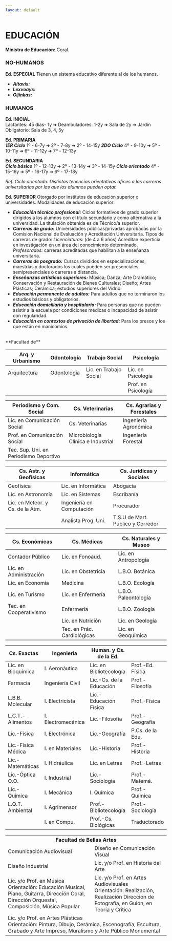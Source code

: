 ```yaml
---
layout: default
---
```


# EDUCACIÓN

**Ministra de Educación:** Coral.

### NO-HUMANOS

**Ed. ESPECIAL**
Tienen un sistema educativo diferente al de los humanos. 
* ***Altavis:*** 
* ***Lexvoays:*** 
* ***Gijinkas:*** 

### HUMANOS

**Ed. INICIAL**  
Lactantes: 45 días- 1y ➜ Deambuladores: 1-2y ➜ Sala de 2y ➜ Jardín Obligatorio: Sala de 3, 4, 5y 

**Ed. PRIMARIA**  
***1ER Ciclo***  1º - 6-7y ➜ 2º - 7-8y ➜ 2º - 14-15y 
***2DO Ciclo*** 4º - 9-10y ➜ 5º - 10-11y ➜ 6º - 11-12y ➜  7º - 12-13y

**Ed. SECUNDARIA**  
***Ciclo básico*** 1º - 12-13y ➜ 2º - 13-14y ➜ 3º - 14-15y 
***Ciclo orientado*** 4º - 15-16y ➜ 5º - 16-17y ➜ 6º - 17-18y 

*Ref. Ciclo orientado: Distintas tenencias orientativas afines a las carreras universitarias por las que los alumnos pueden optar.*

**Ed. SUPERIOR** Otorgado por institutos de educación superior o universidades. Modalidades de educación superior: 
* ***Educación técnico profesional:*** Ciclos formativos de grado superior dirigidos a los alumnos con el título secundario y como alternativa a la universidad. La titulación obtenida es de Técnico/a superior. 
* ***Carreras de grado:*** Universidades públicas/privadas aprobadas por la Comisión Nacional de Evaluación y Acreditación Universitaria. Tipos de carreras de grado: *Licenciaturas:* (de 4 a 6 años) Acreditan experticia en investigación en un área del conocimiento determinado. *Profesorados:* carreras acreditadas que habilitan a la enseñanza universitaria.
* ***Carreras de posgrado:*** Cursos divididos en especializaciones, maestrías y doctorados los cuales pueden ser presenciales, semipresenciales o carreras a distancia.
* ***Enseñanzas artísticas superiores:*** Música; Danza; Arte Dramático; Conservación y Restauración de Bienes Culturales; Diseño; Artes Plásticas; Cerámica; estudios superiores del Vidrio.
* ***Educación permanente de adultos:*** Para adultos que no terminaron los estudios básicos y obligatorios. 
* ***Educación domiciliaria y hospitalaria:*** Para personas que no pueden asistir a la escuela por condiciones médicas o incapacidad de asistir con regularidad.
* ***Educación en contextos de privación de libertad:*** Para los presos y los que están en manicomios. 
<BR>
**Facultad de**
  
| Arq. y Urbanismo | Odontología | Trabajo Social | Psicología |
|------|------|------|------|
| Arquitectura | Odontología | Lic. en Trabajo Social | Lic. en Psicología |
||||Prof. en Psicología|

| Periodismo y Com. Social | Cs. Veterinarias | Cs. Agrarias y Forestales |
|------|------|------|
| Lic. en Comunicación Social | Cs. Veterinarias | Ingeniería Agronómica |
| Prof. en Comunicación Social | Microbiología Clínica e Industrial | Ingeniería Forestal |
| Tec. Sup. Uni. en Periodismo Deportivo| | | |

| Cs. Astr. y Geofísicas | Informática | Cs. Jurídicas y Sociales |
|------|------|------|
| Geofísica  | Lic. en Informática | Abogacía |
| Lic. en Astronomía | Lic. en Sistemas| Escribanía |
| Lic. en Meteor. y Cs. de la Atm. | Ingeniería en Computación | Procurador |
|    | Analista Prog. Uni. | T.S.U de Mart. Público y Corredor |

| Cs. Económicas | Cs. Médicas | Cs. Naturales y Museo |
|------|------|------|
| Contador Público | Lic. en Fonoaud. | Lic. en Antropología| 
| Lic. en Administración | Lic. en Obstetricia | L.B.O. Botánica| 
| Lic. en Economía| Medicina | L.B.O. Ecología| 
| Lic. en Turismo | Lic. en Enfermería | L.B.O. Paleontología | 
| Tec. en Cooperativismo | Enfermería | L.B.O. Zoología | 
| | Lic. en Nutrición | Lic. en Geología |
| | Tec. en Prác. Cardiológicas | Lic. en Geoquímica |
 
| Cs. Exactas | Ingeniería | Human. y Cs. de la Ed.||
|------|------|------|------|
| Lic. en Bioquímica | I. Aeronáutica | Lic. en Bibliotecología | Prof.-Ed. Física |
| Farmacia | Ingeniería Civil | Lic.-Cs. de la Educación | Prof.-Filosofía |
| L.B.B. Molecular | I. Electricista | Lic.-Educación Física | Prof.-Física |
| L.C.T.- Alimentos | I. Electromecánica | Lic.-Filosofía | Prof.-Geografía |
| Lic.-Física | I. Electrónica | Lic.-Geografía | P.Cs. de la Edu. |
| Lic.-Física Médica | I. en Materiales | Lic.-Historia | Prof.-Historia|
| Lic.-Matemáticas | I. Hidráulica | Lic. en Letras | Prof.-Letras |
| Lic.-Óptica O.O. | I. Industrial | Lic.-Sociología | Prof.-Matemá. |
| Lic.-Química | I. Mecánica | I. Química | Prof.-Química |
| L.Q.T. Ambiental | I. Agrimensor | Prof.-Bibliotecología  | Prof.-Sociología |
|  | I. en Compu. | Prof.-Cs. Biológicas | Traductorado |

<table> 
  <tr> 
      <th class colspan="2"> Facultad de Bellas Artes </th>
  </tr> 
  <tr><td>Comunicación Audiovisual</td> <td>Diseño en Comunicación Visual</td></tr>  
  <tr><td>Diseño Industrial</td> <td>Lic. y/o Prof. en Historia del Arte</td></tr>  
  <tr><td>Lic. y/o Prof. en Música <br>Orientación: Educación Musical, Piano, Guitarra, Dirección Coral, Dirección Orquestal, Composición, Música Popular
   </td> <td>Lic. y/o Prof. en Artes Audiovisuales <br>Orientación: Realización, Realización Dirección de Fotografía, en Guión, en Teoría y Crítica </td></tr>  
  <tr><td class colspan="2">Lic. y/o Prof. en Artes Plásticas <br>Orientación: Pintura, Dibujo, Cerámica, Escenografía, Escultura, Grabado y Arte Impreso, Muralismo y Arte Público Monumental</td></tr>    
</table> 

